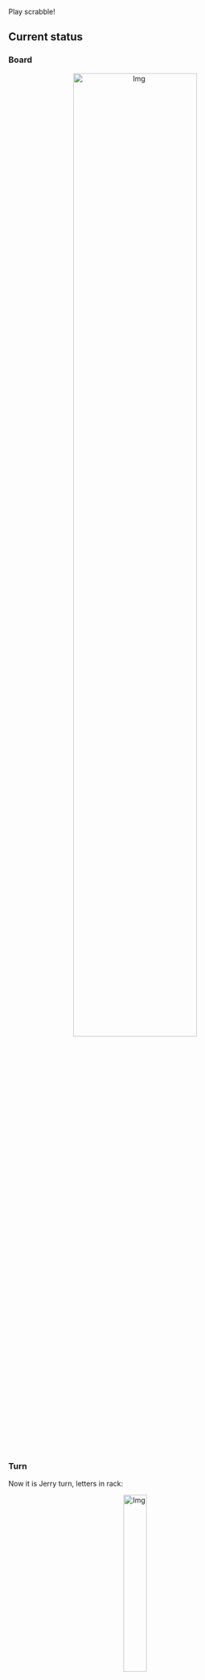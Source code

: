
Play scrabble!
## Current status
### Board
<p align="center">
<img src="https://raw.githubusercontent.com/radosz99/radosz99/main/board.png" width=70% alt="Img"/>
    </p>
    
### Turn
Now it is Jerry turn, letters in rack:
<p align="center">
<img src="https://raw.githubusercontent.com/radosz99/radosz99/main/rack.png" width=30% alt="Img"/>
</p>

### Game score
| Id | Player name | Points |
  | - | - | - |  
|0 | Tom | 215
|1 | Jerry | 226
## Make the move
Make the move and insert the letters by creating an [issue](https://github.com/radosz99/radosz99/issues/new?title=scrabble%7Cmove%7C7%3AA%3ARIDE&body=Just+push+%27Submit+new+issue%27+or+update+with+your+move.) according to the rules or...

## Possibly best moves  
Are you sure? :smiling_imp: :smiling_imp: :smiling_imp:
<details>
  <summary>Spoiler warning!</summary>
  
  | Id | Move | Issue link | Points |
  | - | - | - | - |  
|1| O:10:dayan | [scrabble&#124;move&#124;O:10:dayan](https://github.com/radosz99/radosz99/issues/new?title=scrabble%7Cmove%7CO%3A10%3Adayan&body=Just+push+%27Submit+new+issue%27+or+update+with+your+move.) | 30 
|2| A:10:panty | [scrabble&#124;move&#124;A:10:panty](https://github.com/radosz99/radosz99/issues/new?title=scrabble%7Cmove%7CA%3A10%3Apanty&body=Just+push+%27Submit+new+issue%27+or+update+with+your+move.) | 30 
|3| O:10:daynt | [scrabble&#124;move&#124;O:10:daynt](https://github.com/radosz99/radosz99/issues/new?title=scrabble%7Cmove%7CO%3A10%3Adaynt&body=Just+push+%27Submit+new+issue%27+or+update+with+your+move.) | 30 
|4| A:11:apay | [scrabble&#124;move&#124;A:11:apay](https://github.com/radosz99/radosz99/issues/new?title=scrabble%7Cmove%7CA%3A11%3Aapay&body=Just+push+%27Submit+new+issue%27+or+update+with+your+move.) | 27 
|5| 4:K:pithy | [scrabble&#124;move&#124;4:K:pithy](https://github.com/radosz99/radosz99/issues/new?title=scrabble%7Cmove%7C4%3AK%3Apithy&body=Just+push+%27Submit+new+issue%27+or+update+with+your+move.) | 26 
|6| 3:L:paty | [scrabble&#124;move&#124;3:L:paty](https://github.com/radosz99/radosz99/issues/new?title=scrabble%7Cmove%7C3%3AL%3Apaty&body=Just+push+%27Submit+new+issue%27+or+update+with+your+move.) | 26 
|7| 3:L:pity | [scrabble&#124;move&#124;3:L:pity](https://github.com/radosz99/radosz99/issues/new?title=scrabble%7Cmove%7C3%3AL%3Apity&body=Just+push+%27Submit+new+issue%27+or+update+with+your+move.) | 26 
|8| 13:F:pitaya | [scrabble&#124;move&#124;13:F:pitaya](https://github.com/radosz99/radosz99/issues/new?title=scrabble%7Cmove%7C13%3AF%3Apitaya&body=Just+push+%27Submit+new+issue%27+or+update+with+your+move.) | 25 
|9| 13:F:patty | [scrabble&#124;move&#124;13:F:patty](https://github.com/radosz99/radosz99/issues/new?title=scrabble%7Cmove%7C13%3AF%3Apatty&body=Just+push+%27Submit+new+issue%27+or+update+with+your+move.) | 24 
|10| E:9:painty | [scrabble&#124;move&#124;E:9:painty](https://github.com/radosz99/radosz99/issues/new?title=scrabble%7Cmove%7CE%3A9%3Apainty&body=Just+push+%27Submit+new+issue%27+or+update+with+your+move.) | 22 
</details>
    
## Latest moves

| Id | Type | Move / Letters to replace | Created words / New letters | Date | Points | Player | Who |
| - | - | - | - | - | - | - | - |
|10| INSERT | 11:A:aborigen | ['ABORIGEN'] | 11/23/2022, 20:58:31 | 74 | Tom | [radosz99](github.com/radosz99) |
|9| INSERT | 3:D:swelled | ['SWELLED'] | 11/23/2022, 20:57:14 | 24 | Jerry | [radosz99](github.com/radosz99) |
|8| INSERT | 7:A:eager | ['EAGER'] | 11/23/2022, 20:55:53 | 21 | Tom | [radosz99](github.com/radosz99) |
|7| INSERT | H:7:jaconets | ['JACONETS'] | 11/23/2022, 20:55:00 | 104 | Jerry | [radosz99](github.com/radosz99) |
|6| INSERT | E:2:twicer | ['TWICER'] | 11/23/2022, 20:54:22 | 22 | Tom | [radosz99](github.com/radosz99) |
|5| INSERT | 7:L:fung | ['FUNG'] | 11/23/2022, 20:52:57 | 36 | Jerry | [radosz99](github.com/radosz99) |
|4| INSERT | N:3:thionine | ['THIONINE'] | 11/23/2022, 20:51:11 | 65 | Tom | [radosz99](github.com/radosz99) |
|3| INSERT | 10:J:kynded | ['KYNDED'] | 11/23/2022, 20:50:09 | 30 | Jerry | [radosz99](github.com/radosz99) |
|2| INSERT | 5:E:civils | ['CIVILS'] | 11/23/2022, 20:48:36 | 13 | Tom | [radosz99](github.com/radosz99) |
|1| INSERT | J:5:squawk | ['SQUAWK'] | 11/23/2022, 20:46:34 | 32 | Jerry | [radosz99](github.com/radosz99) |
|0| INSERT | 7:H:jeu | ['JEU'] | 11/23/2022, 20:45:40 | 20 | Tom | [radosz99](github.com/radosz99) |